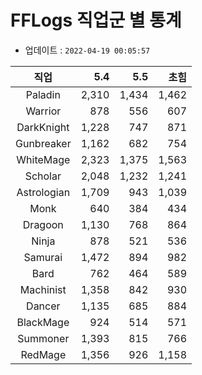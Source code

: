 # FFLogs 직업군 별 통계

- 업데이트 : `2022-04-19 00:05:57`

|직업|5.4|5.5|초힘|
|:-:|-:|-:|-:|
|Paladin|2,310|1,434|1,462|
|Warrior|878|556|607|
|DarkKnight|1,228|747|871|
|Gunbreaker|1,162|682|754|
|WhiteMage|2,323|1,375|1,563|
|Scholar|2,048|1,232|1,241|
|Astrologian|1,709|943|1,039|
|Monk|640|384|434|
|Dragoon|1,130|768|864|
|Ninja|878|521|536|
|Samurai|1,472|894|982|
|Bard|762|464|589|
|Machinist|1,358|842|930|
|Dancer|1,135|685|884|
|BlackMage|924|514|571|
|Summoner|1,393|815|766|
|RedMage|1,356|926|1,158|

